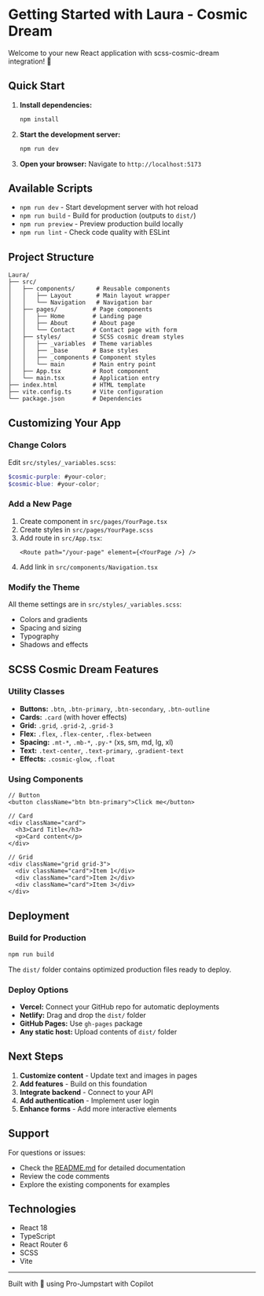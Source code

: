 # Getting Started with Laura - Cosmic Dream

Welcome to your new React application with scss-cosmic-dream integration! 🌟

## Quick Start

1. **Install dependencies:**
   ```bash
   npm install
   ```

2. **Start the development server:**
   ```bash
   npm run dev
   ```

3. **Open your browser:**
   Navigate to `http://localhost:5173`

## Available Scripts

- `npm run dev` - Start development server with hot reload
- `npm run build` - Build for production (outputs to `dist/`)
- `npm run preview` - Preview production build locally
- `npm run lint` - Check code quality with ESLint

## Project Structure

```
Laura/
├── src/
│   ├── components/      # Reusable components
│   │   ├── Layout       # Main layout wrapper
│   │   └── Navigation   # Navigation bar
│   ├── pages/          # Page components
│   │   ├── Home        # Landing page
│   │   ├── About       # About page
│   │   └── Contact     # Contact page with form
│   ├── styles/         # SCSS cosmic dream styles
│   │   ├── _variables  # Theme variables
│   │   ├── _base       # Base styles
│   │   ├── _components # Component styles
│   │   └── main        # Main entry point
│   ├── App.tsx         # Root component
│   └── main.tsx        # Application entry
├── index.html          # HTML template
├── vite.config.ts      # Vite configuration
└── package.json        # Dependencies
```

## Customizing Your App

### Change Colors

Edit `src/styles/_variables.scss`:

```scss
$cosmic-purple: #your-color;
$cosmic-blue: #your-color;
```

### Add a New Page

1. Create component in `src/pages/YourPage.tsx`
2. Create styles in `src/pages/YourPage.scss`
3. Add route in `src/App.tsx`:
   ```tsx
   <Route path="/your-page" element={<YourPage />} />
   ```
4. Add link in `src/components/Navigation.tsx`

### Modify the Theme

All theme settings are in `src/styles/_variables.scss`:
- Colors and gradients
- Spacing and sizing
- Typography
- Shadows and effects

## SCSS Cosmic Dream Features

### Utility Classes

- **Buttons:** `.btn`, `.btn-primary`, `.btn-secondary`, `.btn-outline`
- **Cards:** `.card` (with hover effects)
- **Grid:** `.grid`, `.grid-2`, `.grid-3`
- **Flex:** `.flex`, `.flex-center`, `.flex-between`
- **Spacing:** `.mt-*`, `.mb-*`, `.py-*` (xs, sm, md, lg, xl)
- **Text:** `.text-center`, `.text-primary`, `.gradient-text`
- **Effects:** `.cosmic-glow`, `.float`

### Using Components

```tsx
// Button
<button className="btn btn-primary">Click me</button>

// Card
<div className="card">
  <h3>Card Title</h3>
  <p>Card content</p>
</div>

// Grid
<div className="grid grid-3">
  <div className="card">Item 1</div>
  <div className="card">Item 2</div>
  <div className="card">Item 3</div>
</div>
```

## Deployment

### Build for Production

```bash
npm run build
```

The `dist/` folder contains optimized production files ready to deploy.

### Deploy Options

- **Vercel:** Connect your GitHub repo for automatic deployments
- **Netlify:** Drag and drop the `dist/` folder
- **GitHub Pages:** Use `gh-pages` package
- **Any static host:** Upload contents of `dist/` folder

## Next Steps

1. **Customize content** - Update text and images in pages
2. **Add features** - Build on this foundation
3. **Integrate backend** - Connect to your API
4. **Add authentication** - Implement user login
5. **Enhance forms** - Add more interactive elements

## Support

For questions or issues:
- Check the [README.md](README.md) for detailed documentation
- Review the code comments
- Explore the existing components for examples

## Technologies

- React 18
- TypeScript
- React Router 6
- SCSS
- Vite

---

Built with 💜 using Pro-Jumpstart with Copilot
